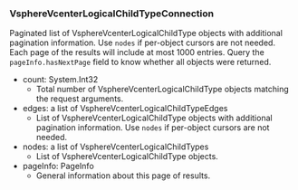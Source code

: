 ### VsphereVcenterLogicalChildTypeConnection
Paginated list of VsphereVcenterLogicalChildType objects with additional pagination information. Use `nodes` if per-object cursors are not needed. Each page of the results will include at most 1000 entries. Query the `pageInfo.hasNextPage` field to know whether all objects were returned.

- count: System.Int32
  - Total number of VsphereVcenterLogicalChildType objects matching the request arguments.
- edges: a list of VsphereVcenterLogicalChildTypeEdges
  - List of VsphereVcenterLogicalChildType objects with additional pagination information. Use `nodes` if per-object cursors are not needed.
- nodes: a list of VsphereVcenterLogicalChildTypes
  - List of VsphereVcenterLogicalChildType objects.
- pageInfo: PageInfo
  - General information about this page of results.
